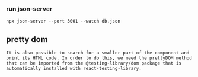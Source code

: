 ### run json-server

`npx json-server --port 3001 --watch db.json`


## pretty dom 

```
It is also possible to search for a smaller part of the component and print its HTML code. In order to do this, we need the prettyDOM method that can be imported from the @testing-library/dom package that is automatically installed with react-testing-library.
```